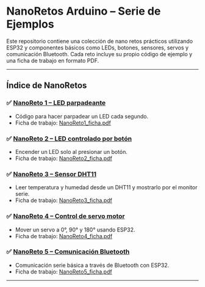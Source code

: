 # NanoRetos Arduino – Serie de Ejemplos

Este repositorio contiene una colección de nano retos prácticos utilizando ESP32 y componentes básicos como LEDs, botones, sensores, servos y comunicación Bluetooth. Cada reto incluye su propio código de ejemplo y una ficha de trabajo en formato PDF.

---

## Índice de NanoRetos

### ✅ [NanoReto 1 – LED parpadeante](NanoRetos/NanoReto1/NanoReto1_Ejemplo/NanoReto1.md)
- Código para hacer parpadear un LED cada segundo.
- Ficha de trabajo: [NanoReto1_ficha.pdf](NanoRetos/NanoReto1/NanoReto_1.pdf)

### ✅ [NanoReto 2 – LED controlado por botón](NanoRetos/NanoReto2/NanoReto2_Ejemplo/NanoReto2_ejemplo.md)
- Encender un LED solo al presionar un botón.
- Ficha de trabajo: [NanoReto2_ficha.pdf](NanoRetos/NanoReto2/NanoReto_2.pdf)

### ✅ [NanoReto 3 – Sensor DHT11](NanoRetos/NanoReto3/NanoReto3_Ejemplo/NanoReto3_ejemplo.md)
- Leer temperatura y humedad desde un DHT11 y mostrarlo por el monitor serie.
- Ficha de trabajo: [NanoReto3_ficha.pdf](NanoRetos/NanoReto3/NanoReto_3.pdf)

### ✅ [NanoReto 4 – Control de servo motor](NanoRetos/NanoReto4/NanoReto4_Ejemplo/NanoReto4_ejemplo.md)
- Mover un servo a 0°, 90° y 180° usando ESP32.
- Ficha de trabajo: [NanoReto4_ficha.pdf](NanoRetos/NanoReto4/NanoReto_4.pdf)

### ✅ [NanoReto 5 – Comunicación Bluetooth](NanoRetos/NanoReto5/NanoReto5_Ejemplo/NanoReto5_ejemplo.md)
- Comunicación serie básica a través de Bluetooth con ESP32.
- Ficha de trabajo: [NanoReto5_ficha.pdf](NanoRetos/NanoReto5/NanoReto_5.pdf)

---
